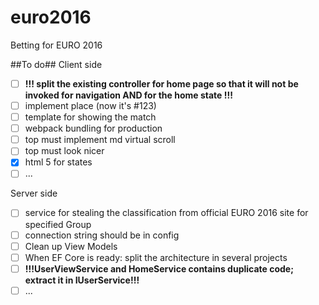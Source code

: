 # euro2016
Betting for EURO 2016

##To do##
Client side
- [ ] **!!! split the existing controller for home page so that it will not be invoked for navigation AND for the home state !!!**
- [ ] implement place (now it's #123)
- [ ] template for showing the match
- [ ] webpack bundling for production
- [ ] top must implement md virtual scroll
- [ ] top must look nicer
- [x] html 5 for states
- [ ] ...

Server side
- [ ] service for stealing the classification from official EURO 2016 site for specified Group
- [ ] connection string should be in config
- [ ] Clean up View Models
- [ ] When EF Core is ready: split the architecture in several projects
- [ ] **!!!UserViewService and HomeService contains duplicate code; extract it in IUserService!!!**
- [ ] ...
